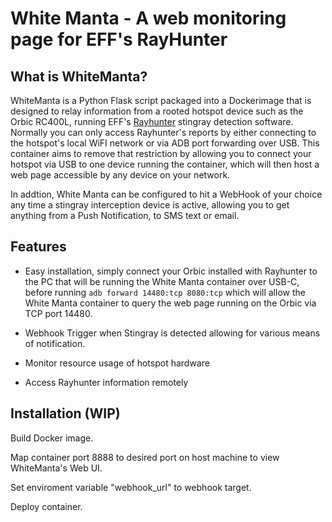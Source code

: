 # White Manta - A web monitoring page for EFF's RayHunter

## What is WhiteManta?
WhiteManta is a Python Flask script packaged into a Dockerimage that is designed to relay information from a rooted hotspot device such as the Orbic RC400L, running EFF's [Rayhunter](http://github.com/EFForg/rayhunter) stingray detection software. Normally you can only access Rayhunter's reports by either connecting to the hotspot's local WiFI network or via ADB port forwarding over USB. This container aims to remove that restriction by allowing you to connect your hotspot via USB to one device running the container, which will then host a web page accessible by any device on your network. 

In addtion, White Manta can be configured to hit a WebHook of your choice any time a stingray interception device is active, allowing you to get anything from a Push Notification, to SMS text or email. 

## Features
* Easy installation, simply connect your Orbic installed with Rayhunter to the PC that will be running the White Manta container over USB-C, before running `adb forward 14480:tcp 8080:tcp` which will allow the White Manta container to query the web page running on the Orbic via TCP port 14480.

* Webhook Trigger when Stingray is detected allowing for various means of notification.

* Monitor resource usage of hotspot hardware

* Access Rayhunter information remotely

## Installation (WIP)
Build Docker image.

Map container port 8888 to desired port on host machine to view WhiteManta's Web UI.

Set enviroment variable "webhook_url" to webhook target.

Deploy container.

